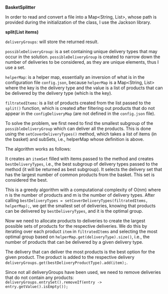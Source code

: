 

**BasketSplitter**

In order to read and convert a file into a Map<String, List<String>>, whose path is provided during the initialization of the class, I use the Jackson library.

**split(List<String> items)**

`deliveryGroups`: will store the returned result.

`possibleDeliveryGroup`: is a set containing unique delivery types that may occur in the solution. `possibleDeliveryGroup` is created to narrow down the number of deliveries to be considered, as they are unique elements, thus I use a set.

`helperMap`: is a helper map, essentially an inversion of what is in the configuration file `config.json`, because `helperMap` is a
Map<String, List<String>> where the key is the delivery type and the value is a list of products that can be delivered by the delivery type (which is the key).

`filtratedItems`: is a list of products created from the list passed to the `split()` function, which is created after filtering out products that do not appear in the `configDeliveryMap` (are not defined in the `config.json` file).

To solve the problem, we first need to find the smallest subgroup of the `possibleDeliveryGroup` which can deliver all the products. This is done using the `setCoverDeliveryTypes()` method, which takes a list of items (in the basket) and subSets, i.e., helperMap whose definition is above.

The algorithm works as follows:

It creates an `itemSet` filled with items passed to the method and creates `bestDeliveryTypes`, i.e., the best subgroup of delivery types passed to the method (it will be returned as best subgroup). It selects the delivery set that has the largest number of common products from the basket. This set is considered the best.

This is a greedy algorithm with a computational complexity of O(nm) where n is the number of products and m is the number of delivery types. After calling `bestDeliveryTypes = setCoverDeliveryTypes(filtratedItems, helperMap);`, we get the smallest set of deliveries, knowing that products can be delivered by `bestDeliveryTypes`, and it is the optimal group.

Now we need to allocate products to deliveries to create the largest possible sets of products for the respective deliveries. We do this by iterating over each product `item` in `filtratedItems` and selecting the most optimal group based on `helperMap.get(deliveryType).size()`, i.e., the number of products that can be delivered by a given delivery type.

The delivery that can deliver the most products is the best option for the given product. The product is added to the respective delivery `deliveryGroups.get(bestDeliveryProductType).add(item);`.

Since not all deliveryGroups have been used, we need to remove deliveries that do not contain any products: `deliveryGroups.entrySet().removeIf(entry -> entry.getValue().isEmpty());`
